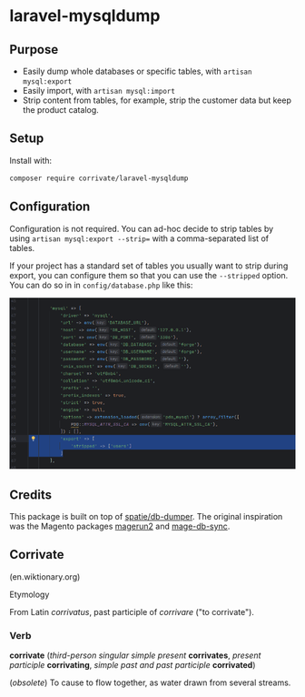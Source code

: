 # laravel-mysqldump

## Purpose

* Easily dump whole databases or specific tables, with `artisan mysql:export`
* Easily import, with `artisan mysql:import`
* Strip content from tables, for example, strip the customer data but keep the product catalog.
 



## Setup

Install with: 
```bash
composer require corrivate/laravel-mysqldump
```

## Configuration
Configuration is not required. You can ad-hoc decide to strip tables by using `artisan mysql:export --strip=` with a comma-separated list of tables.

If your project has a standard set of tables you usually want to strip during export, you can configure them so that you can use the `--stripped` option. You can do so in in `config/database.php` like this:

![](docs/config.png)


## Credits

This package is built on top of [spatie/db-dumper](https://github.com/spatie/db-dumper). The original inspiration was the Magento packages [magerun2](https://github.com/netz98/n98-magerun2) and [mage-db-sync](https://github.com/jellesiderius/mage-db-sync).

## Corrivate
(en.wiktionary.org)

Etymology 

From Latin *corrivatus*, past participle of *corrivare* ("to corrivate").

### Verb

**corrivate** (*third-person singular simple present* **corrivates**, *present participle* **corrivating**, *simple past and past participle* **corrivated**)

(*obsolete*) To cause to flow together, as water drawn from several streams. 

